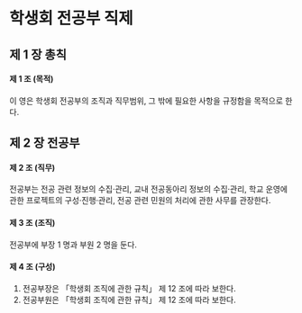 # 학생회 전공부 직제

## 제 1 장 총칙

#### 제 1 조 (목적)

이 영은 학생회 전공부의 조직과 직무범위, 그 밖에 필요한 사항을 규정함을 목적으로 한다.

## 제 2 장 전공부

#### 제 2 조 (직무)

전공부는 전공 관련 정보의 수집&middot;관리, 교내 전공동아리 정보의 수집&middot;관리, 학교 운영에 관한 프로젝트의 구성&middot;진행&middot;관리, 전공 관련 민원의 처리에 관한 사무를 관장한다.

#### 제 3 조 (조직)

전공부에 부장 1 명과 부원 2 명을 둔다.

#### 제 4 조 (구성)

1.  전공부장은 &#12300;학생회 조직에 관한 규칙&#12301; 제 12 조에 따라 보한다.
2.  전공부원은 &#12300;학생회 조직에 관한 규칙&#12301; 제 12 조에 따라 보한다.
